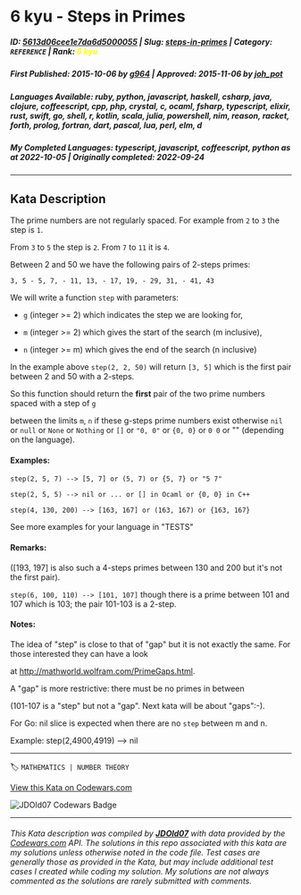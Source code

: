 # 6 kyu - Steps in Primes

##### **ID**: [5613d06cee1e7da6d5000055](https://www.codewars.com/kata/5613d06cee1e7da6d5000055) | **Slug**: [steps-in-primes](https://www.codewars.com/kata/5613d06cee1e7da6d5000055) | **Category**: `REFERENCE` | **Rank**: <span style="color:yellow">6 kyu</span>

##### **First Published**: 2015-10-06 ***by*** [g964](https://www.codewars.com/users/g964) | **Approved**: 2015-11-06 ***by*** [joh_pot](https://www.codewars.com/users/joh_pot)

##### **Languages Available**: ruby, python, javascript, haskell, csharp, java, clojure, coffeescript, cpp, php, crystal, c, ocaml, fsharp, typescript, elixir, rust, swift, go, shell, r, kotlin, scala, julia, powershell, nim, reason, racket, forth, prolog, fortran, dart, pascal, lua, perl, elm, d

##### **My Completed Languages**: typescript, javascript, coffeescript, python ***as at*** 2022-10-05 | **Originally completed**: 2022-09-24

---

## Kata Description


The prime numbers are not regularly spaced. For example from `2` to `3` the step is `1`.

From `3` to `5` the step is `2`. From `7` to `11` it is `4`.

Between 2 and 50 we have the following pairs of 2-steps primes:



`3, 5 - 5, 7, - 11, 13, - 17, 19, - 29, 31, - 41, 43`



We will write a function `step` with parameters:



- `g` (integer >= 2) which indicates the step we are looking for,



- `m` (integer >= 2) which gives the start of the search (m inclusive),



- `n` (integer >= m) which gives the end of the search (n inclusive)



In the example above `step(2, 2, 50)` will return `[3, 5]` which is the first pair between 2 and 50 with a 2-steps.



So this function should return the **first** pair of the two prime numbers spaced with a step of `g`

between the limits `m`, `n` if these g-steps prime numbers exist otherwise `nil` or `null` or `None` or `Nothing` or `[]` or `"0, 0"` or `{0, 0}` or `0 0` or "" (depending on the language). 



#### Examples:



`step(2, 5, 7) --> [5, 7] or (5, 7) or {5, 7} or "5 7"`



`step(2, 5, 5) --> nil or ... or [] in Ocaml or {0, 0} in C++`



`step(4, 130, 200) --> [163, 167] or (163, 167) or {163, 167}`



See more examples for your language in "TESTS"





#### Remarks:



([193, 197] is also such a 4-steps primes between 130 and 200 but it's not the first pair).



`step(6, 100, 110) --> [101, 107]` though there is a prime between 101 and 107 which is 103; the pair 101-103 is a 2-step.





#### Notes: 

The idea of "step" is close to that of "gap" but it is not exactly the same. For those interested they can have a look

at <http://mathworld.wolfram.com/PrimeGaps.html>. 



A "gap" is more restrictive: there must be no primes in between 

(101-107 is a "step" but not a "gap". Next kata will be about "gaps":-).



For Go: nil slice is expected when there are no `step` between m and n.

Example: step(2,4900,4919) --> nil



---


🏷 `MATHEMATICS | NUMBER THEORY`


[View this Kata on Codewars.com](https://www.codewars.com/kata/5613d06cee1e7da6d5000055)

![](https://www.codewars.com/users/jdold07/badges/large "JDOld07 Codewars Badge")

---

###### *This Kata description was compiled by [**JDOld07**](https://tpstech.dev) with data provided by the [Codewars.com](https://www.codewars.com) API.  The solutions in this repo associated with this kata are my solutions unless otherwise noted in the code file.  Test cases are generally those as provided in the Kata, but may include additional test cases I created while coding my solution.  My solutions are not always commented as the solutions are rarely submitted with comments.*
